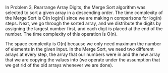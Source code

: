 In Problem 3, Rearrange Array Digits, the Merge Sort algorithm was selected to sort a given array in a descending order. The time complexity of the Merge Sort is O(n log(n)) since we are making n comparisons for log(n) steps. Next, we go through the sorted array, and we distribute the digits by assigning the largest number first, and each digit is placed at the end of the number. The time complexity of this operation is O(n).

The space complexity is O(n) because we only need maximum the number of elements in the given input. In the Merge Sort, we need two different arrays at every step, the array that our numbers were in and the new array that we are copying the values into (we operate under the assumption that we get rid of the old arrays whenever we are done).